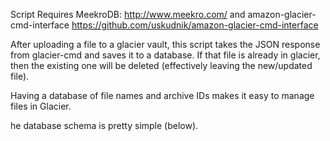 Script Requires MeekroDB: http://www.meekro.com/ and amazon-glacier-cmd-interface https://github.com/uskudnik/amazon-glacier-cmd-interface 

After uploading a file to a glacier vault, this script takes the JSON response from glacier-cmd and saves it to a database. If that file is already in glacier, then the existing one will be deleted (effectively leaving the new/updated file). 

Having a database of file names and archive IDs makes it easy to manage files in Glacier. 

he database schema is pretty simple (below).